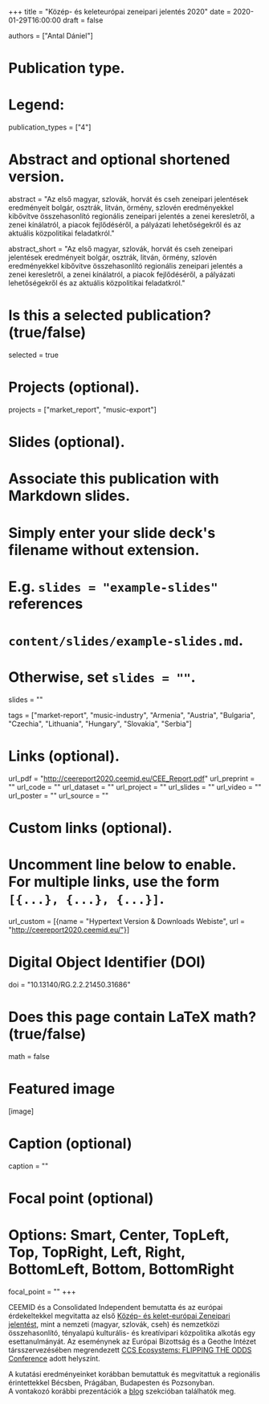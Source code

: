+++
title = "Közép- és keleteurópai zeneipari jelentés 2020"
date = 2020-01-29T16:00:00
draft = false

authors = ["Antal Dániel"]

# Publication type.
# Legend:

publication_types = ["4"]

# Abstract and optional shortened version.
abstract = "Az első magyar, szlovák, horvát és cseh zeneipari jelentések eredményeit bolgár, osztrák, litván, örmény, szlovén eredményekkel kibővítve összehasonlító regionális zeneipari jelentés a zenei keresletről, a zenei kínálatról, a piacok fejlődéséről, a pályázati lehetőségekről és az aktuális közpolitikai feladatkról."

abstract_short = "Az első magyar, szlovák, horvát és cseh zeneipari jelentések eredményeit bolgár, osztrák, litván, örmény, szlovén eredményekkel kibővítve összehasonlító regionális zeneipari jelentés a zenei keresletről, a zenei kínálatról, a piacok fejlődéséről, a pályázati lehetőségekről és az aktuális közpolitikai feladatkról."

# Is this a selected publication? (true/false)
selected = true

# Projects (optional).
projects = ["market_report", "music-export"]

# Slides (optional).
#   Associate this publication with Markdown slides.
#   Simply enter your slide deck's filename without extension.
#   E.g. `slides = "example-slides"` references 
#   `content/slides/example-slides.md`.
#   Otherwise, set `slides = ""`.
slides = ""

tags = ["market-report", "music-industry", "Armenia", "Austria", "Bulgaria", "Czechia", "Lithuania", "Hungary", "Slovakia", "Serbia"]

# Links (optional).
url_pdf = "http://ceereport2020.ceemid.eu/CEE_Report.pdf"
url_preprint = ""
url_code = ""
url_dataset = ""
url_project = ""
url_slides = ""
url_video = ""
url_poster = ""
url_source = ""

# Custom links (optional).
#   Uncomment line below to enable. For multiple links, use the form `[{...}, {...}, {...}]`.
url_custom = [{name = "Hypertext Version & Downloads Webiste", url = "http://ceereport2020.ceemid.eu/"}]

# Digital Object Identifier (DOI)
doi = "10.13140/RG.2.2.21450.31686"

# Does this page contain LaTeX math? (true/false)
math = false

# Featured image
[image]
  # Caption (optional)
  caption = ""

  # Focal point (optional)
  # Options: Smart, Center, TopLeft, Top, TopRight, Left, Right, BottomLeft, Bottom, BottomRight
  focal_point = ""
+++

CEEMID és a  Consolidated Independent bemutatta és az európai érdekeltekkel megvitatta az első [Közép- és kelet-európai Zeneipari jelentést](https://danielantal.eu/publication/ceereport_2020/), mint a nemzeti (magyar, szlovák, cseh) és nemzetközi összehasonlító, tényalapú kulturális- és kreatívipari közpolitika alkotás egy esettanulmányát. Az eseménynek az Európai Bizottság és a Geothe Intézet társszervezésében megrendezett [CCS Ecosystems: FLIPPING THE ODDS Conference](http://creativeflip.creativehubs.net/2019/12/03/flipping-the-odds/) adott helyszínt.

A kutatási eredményeinket korábban bemutattuk és megvitattuk a regionális érintettekkel Bécsben, Prágában, Budapesten és Pozsonyban.  
A vontakozó korábbi prezentációk a [blog](#posts) szekcióban találhatók meg. 
